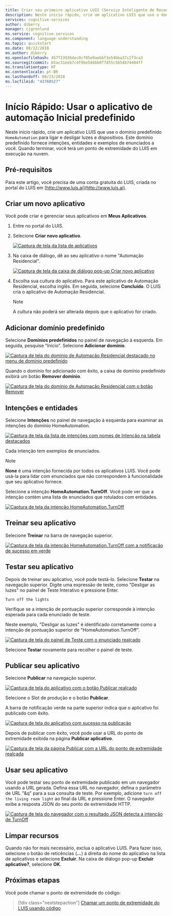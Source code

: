 ```yaml
---
title: Criar seu primeiro aplicativo LUIS (Serviço Inteligente de Reconhecimento Vocal) em 10 minutos – LUIS de Serviços Cognitivos | Microsoft Docs
description: Neste início rápido, crie um aplicativo LUIS que use o domínio predefinido `HomeAutomation` para ligar e desligar luzes e dispositivos. Este domínio predefinido fornece intenções, entidades e exemplos de enunciados a você. Quando terminar, você terá um ponto de extremidade do LUIS em execução na nuvem.
services: cognitive-services
author: diberry
manager: cjgronlund
ms.service: cognitive-services
ms.component: language-understanding
ms.topic: quickstart
ms.date: 08/22/2018
ms.author: diberry
ms.openlocfilehash: 457f23936dec0cf85e9aebbf3e54bba37c2f3ca3
ms.sourcegitcommit: b5ac31eeb7c4f9be584bb0f7d55c5654b74404ff
ms.translationtype: HT
ms.contentlocale: pt-BR
ms.lasthandoff: 08/23/2018
ms.locfileid: "43768527"
---
```

# <a name="quickstart-use-prebuilt-home-automation-app"></a>Início Rápido: Usar o aplicativo de automação Inicial predefinido

Neste início rápido, crie um aplicativo LUIS que use o domínio predefinido `HomeAutomation` para ligar e desligar luzes e dispositivos. Este domínio predefinido fornece intenções, entidades e exemplos de enunciados a você. Quando terminar, você terá um ponto de extremidade do LUIS em execução na nuvem.

## <a name="prerequisites"></a>Pré-requisitos

Para este artigo, você precisa de uma conta gratuita do LUIS, criada no portal do LUIS em [http://www.luis.ai](http://www.luis.ai). 

## <a name="create-a-new-app"></a>Criar um novo aplicativo
Você pode criar e gerenciar seus aplicativos em **Meus Aplicativos**. 

1. Entre no portal do LUIS.

2. Selecione **Criar novo aplicativo**.

    [![](media/luis-quickstart-new-app/app-list.png "Captura de tela da lista de aplicativos")](media/luis-quickstart-new-app/app-list.png)

3. Na caixa de diálogo, dê ao seu aplicativo o nome "Automação Residencial".

    [![](media/luis-quickstart-new-app/create-new-app-dialog.png "Captura de tela da caixa de diálogo pop-up Criar novo aplicativo")](media/luis-quickstart-new-app/create-new-app-dialog.png)

4. Escolha sua cultura do aplicativo. Para este aplicativo de Automação Residencial, escolha inglês. Em seguida, selecione **Concluído**. O LUIS cria o aplicativo de Automação Residencial. 

    >[!NOTE]
    >A cultura não poderá ser alterada depois que o aplicativo for criado. 

## <a name="add-prebuilt-domain"></a>Adicionar domínio predefinido

Selecione **Domínios predefinidos** no painel de navegação à esquerda. Em seguida, pesquise "Início". Selecione **Adicionar domínio**.

[![](media/luis-quickstart-new-app/home-automation.png "Captura de tela do domínio de Automação Residencial destacado no menu de domínio predefinido")](media/luis-quickstart-new-app/home-automation.png)

Quando o domínio for adicionado com êxito, a caixa de domínio predefinido exibirá um botão **Remover domínio**.

[![](media/luis-quickstart-new-app/remove-domain.png "Captura de tela do domínio de Automação Residencial com o botão Remover")](media/luis-quickstart-new-app/remove-domain.png)

## <a name="intents-and-entities"></a>Intenções e entidades

Selecione **Intenções** no painel de navegação à esquerda para examinar as intenções do domínio HomeAutomation. 

[![](media/luis-quickstart-new-app/home-automation-intents.png "Captura de tela da lista de intenções com nomes de Intenção na tabela destacados")](media/luis-quickstart-new-app/home-automation-intents.png)

Cada intenção tem exemplos de enunciados.

> [!NOTE]
> **None** é uma intenção fornecida por todos os aplicativos LUIS. Você pode usá-la para lidar com enunciados que não correspondem à funcionalidade que seu aplicativo fornece. 

Selecione a intenção **HomeAutomation.TurnOff**. Você pode ver que a intenção contém uma lista de enunciados que rotulados com entidades.

[![](media/luis-quickstart-new-app/home-automation-turnon.png "Captura de tela da intenção HomeAutomation.TurnOff")](media/luis-quickstart-new-app/home-automation-turnon.png)

## <a name="train-your-app"></a>Treinar seu aplicativo

Selecione **Treinar** na barra de navegação superior.

[![](media/luis-quickstart-new-app/trained.png "Captura de tela da intenção HomeAutomation.TurnOff com a notificação de sucesso em verde")](media/luis-quickstart-new-app/trained.png)

## <a name="test-your-app"></a>Testar seu aplicativo
Depois de treinar seu aplicativo, você pode testá-lo. Selecione **Testar** na navegação superior. Digite uma expressão de teste, como "Desligar as luzes" no painel de Teste Interativo e pressione Enter. 

```
Turn off the lights
```

Verifique se a intenção de pontuação superior corresponde à intenção esperada para cada enunciado de teste.

Neste exemplo, "Desligar as luzes" é identificado corretamente como a intenção de pontuação superior de "HomeAutomation.TurnOff".

[![](media/luis-quickstart-new-app/test.png "Captura de tela do painel de Teste com o enunciado realçado")](media/luis-quickstart-new-app/test.png)


Selecione **Testar** novamente para recolher o painel de teste. 

## <a name="publish-your-app"></a>Publicar seu aplicativo
Selecione **Publicar** na navegação superior. 

[![](media/luis-quickstart-new-app/publish.png "Captura de tela do aplicativo com o botão Publicar realçado")](media/luis-quickstart-new-app/publish.png)

Selecione o Slot de produção e o botão **Publicar**.

A barra de notificação verde na parte superior indica que o aplicativo foi publicado com êxito.

[![](media/luis-quickstart-new-app/published.png "Captura de tela do aplicativo com sucesso na publicação")](media/luis-quickstart-new-app/published.png)

Depois de publicar com êxito, você pode usar a URL do ponto de extremidade exibida na página **Publicar aplicativo**.

[![](media/luis-quickstart-new-app/endpoint.png "Captura de tela da página Publicar com a URL do ponto de extremidade realçada")](media/luis-quickstart-new-app/endpoint.png)

## <a name="use-your-app"></a>Usar seu aplicativo
Você pode testar seu ponto de extremidade publicado em um navegador usando a URL gerada. Defina essa URL no navegador, defina o parâmetro de URL "&q" para a sua consulta de teste. Por exemplo, adicione `turn off the living room light` ao final da URL e pressione Enter. O navegador exibe a resposta JSON do seu ponto de extremidade HTTP.


[![](media/luis-quickstart-new-app/turn-off-living-room.png "Captura de tela do navegador com o resultado JSON detecta a intenção de TurnOff")](media/luis-quickstart-new-app/turn-off-living-room.png)

## <a name="clean-up-resources"></a>Limpar recursos
Quando não for mais necessário, exclua o aplicativo LUIS. Para fazer isso, selecione o botão de reticências (***...***) à direita do nome do aplicativo na lista de aplicativos e selecione **Excluir**. Na caixa de diálogo pop-up **Excluir aplicativo?**, selecione **OK**.

## <a name="next-steps"></a>Próximas etapas

Você pode chamar o ponto de extremidade do código:

> [!div class="nextstepaction"]
> [Chamar um ponto de extremidade do LUIS usando código](luis-get-started-cs-get-intent.md)
